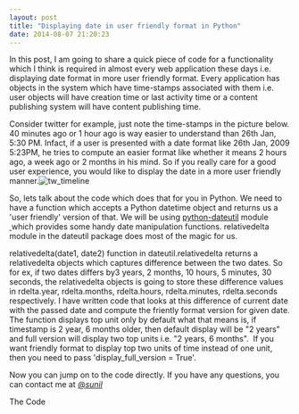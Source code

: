```yaml
---
layout: post
title: "Displaying date in user friendly format in Python"
date: 2014-08-07 21:20:23
---
```


In this post, I am going to share a quick piece of code for a functionality which I think is required in almost every web application these days i.e. displaying date format in more user friendly format. Every application has objects in the system which have time-stamps associated with them i.e. user objects will have creation time or last activity time or a content publishing system will have content publishing time.

Consider twitter for example, just note the time-stamps in the picture below. 40 minutes ago or 1 hour ago is way easier to understand than 26th Jan, 5:30 PM. Infact, if a user is presented with a date format like 26th Jan, 2009 5:23PM, he tries to compute an easier format like whether it means 2 hours ago, a week ago or 2 months in his mind. So if you really care for a good user experience, you would like to display the date in a more user friendly manner.![tw_timeline][1]

So, lets talk about the code which does that for you in Python. We need to have a function which accepts a Python datetime object and returns us a 'user friendly' version of that. We will be using [python-dateutil][2] module [ ][2]which provides some handy date manipulation functions. relativedelta module in the dateutil package does most of the magic for us.

relativedelta(date1, date2) function in dateutil.relativedelta returns a relativedelta objects which captures difference between the two dates. So for ex, if two dates differs by3 years, 2 months, 10 hours, 5 minutes, 30 seconds, the relativedelta objects is going to store these difference values in rdelta.year, rdelta.months, rdelta.hours, rdelta.minutes, rdelta.seconds respectively. I have written code that looks at this difference of current date with the passed date and compute the friently format version for given date. The function displays top unit only by default what that means is, if timestamp is 2 year, 6 months older, then default display will be "2 years" and full version will display two top units i.e. "2 years, 6 months".  If you want friendly format to display top two units of time instead of one unit, then you need to pass 'display_full_version = True'.

Now you can jump on to the code directly. If you have any questions, you can contact me at [@_sunil_][3]

The Code

[1]: http://farm5.static.flickr.com/4066/4550702755_af2fe77e0b_o.jpg
[2]: http://labix.org/python-dateutil "python-dateutil"
[3]: http://www.twitter.com/_sunil_ "Sunil Arora"
